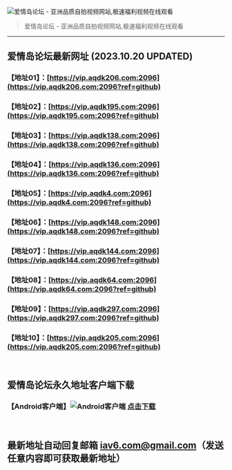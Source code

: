 ![爱情岛论坛 - 亚洲品质自拍视频网站,极速福利视频在线观看](http://ww1.sinaimg.cn/large/007drMcOgy1g5i6x3ua0xj30eg0393yo.jpg)
> 爱情岛论坛 - 亚洲品质自拍视频网站,极速福利视频在线观看

---

## 爱情岛论坛最新网址 (2023.10.20 UPDATED)
### 【地址01】：[https://vip.aqdk206.com:2096](https://vip.aqdk206.com:2096?ref=github)
### 【地址02】：[https://vip.aqdk195.com:2096](https://vip.aqdk195.com:2096?ref=github)
### 【地址03】：[https://vip.aqdk138.com:2096](https://vip.aqdk138.com:2096?ref=github)
### 【地址04】：[https://vip.aqdk136.com:2096](https://vip.aqdk136.com:2096?ref=github)
### 【地址05】：[https://vip.aqdk4.com:2096](https://vip.aqdk4.com:2096?ref=github)
### 【地址06】：[https://vip.aqdk148.com:2096](https://vip.aqdk148.com:2096?ref=github)
### 【地址07】：[https://vip.aqdk144.com:2096](https://vip.aqdk144.com:2096?ref=github)
### 【地址08】：[https://vip.aqdk64.com:2096](https://vip.aqdk64.com:2096?ref=github)
### 【地址09】：[https://vip.aqdk297.com:2096](https://vip.aqdk297.com:2096?ref=github)
### 【地址10】：[https://vip.aqdk205.com:2096](https://vip.aqdk205.com:2096?ref=github)
<br>

## 爱情岛论坛永久地址客户端下载
### 【Android客户端】![Android客户端](https://ww1.sinaimg.cn/large/007drMcOgy1fzljgv278jj300f00ia9t.jpg) [点击下载](https://app.aqdlt.app/v1/aqdlt_android_0828.apk)

<br>

## 最新地址自动回复邮箱 [iav6.com@gmail.com](mailto:iav6.com@gmail.com)（发送任意内容即可获取最新地址）
